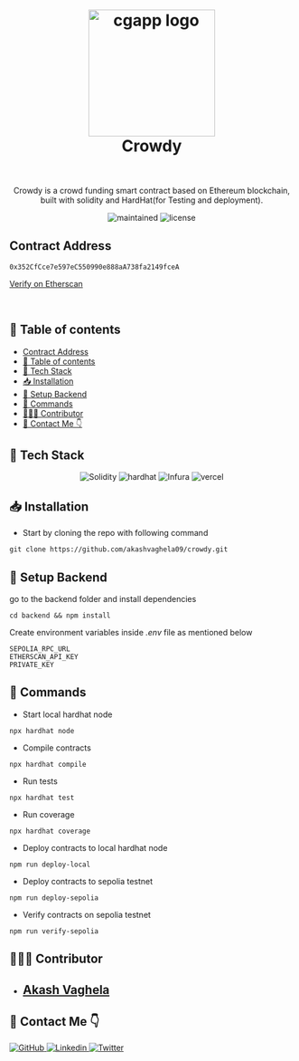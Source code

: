 <h1 align="center">
  <img alt="cgapp logo" src="https://vectorified.com/image/ethereum-logo-vector-13.png" width="224px"/><br/>
  Crowdy 
  <br/>
  
<br/>
</h1>
<p align="center">Crowdy is a crowd funding smart contract based on Ethereum blockchain, built with solidity and HardHat(for Testing and deployment). </p>
<p align="center">
<img src="https://img.shields.io/badge/Maintained%3F-yes-green.svg" alt="maintained"/>
<img src="https://img.shields.io/badge/License-MIT-green" alt="license"/>
</p>

## Contract Address
```
0x352CfCce7e597eC550990e888aA738fa2149fceA
```
[Verify on Etherscan](https://sepolia.etherscan.io/address/0x352CfCce7e597eC550990e888aA738fa2149fceA#code)


<br />

## 📃 Table of contents

- [Contract Address](#contract-address)
- [📃 Table of contents](#-table-of-contents)
- [🔧 Tech Stack](#-tech-stack)
- [📥 Installation](#-installation)
- [🔗 Setup Backend](#-setup-backend)
- [🤖 Commands](#-commands)
- [👨🏻‍💻 Contributor](#-contributor)
- [📩 Contact Me 👇](#-contact-me-)


## 🔧 Tech Stack 
<p align="center">


<img src="https://img.shields.io/badge/Solidity-000000?style=for-the-badge&logo=solidity&logoColor=white" alt="Solidity"/>
<img src="https://img.shields.io/badge/HardHat-F59812?style=for-the-badge&logo=hardhat&logoColor=white" alt="hardhat"/>
<img src="https://img.shields.io/badge/Alchemy-0284C7?style=for-the-badge&logo=Alchemy&logoColor=0A0A0A" alt="Infura"/>
<img src="https://img.shields.io/badge/Remix%20IDE-334155?style=for-the-badge&logo=ethereum&logoColor=61DAFB" alt="vercel"/>
</p>



## 📥 Installation
- Start by cloning the repo with following command
```
git clone https://github.com/akashvaghela09/crowdy.git
```

## 🔗 Setup Backend
go to the backend folder and install dependencies 

```
cd backend && npm install
```

Create environment variables inside *.env* file as mentioned below 
```
SEPOLIA_RPC_URL
ETHERSCAN_API_KEY
PRIVATE_KEY
```

## 🤖 Commands
- Start local hardhat node
```
npx hardhat node
```
- Compile contracts
```
npx hardhat compile
```
- Run tests
```
npx hardhat test
```
- Run coverage
```
npx hardhat coverage
```
- Deploy contracts to local hardhat node
```
npm run deploy-local
```


- Deploy contracts to sepolia testnet
```
npm run deploy-sepolia
```
- Verify contracts on sepolia testnet
```
npm run verify-sepolia
```


## 👨🏻‍💻 Contributor
- ## [Akash Vaghela](https://akash11.com)


## 📩 Contact Me 👇

<a href="https://github.com/akashvaghela09">
    <img src="https://img.shields.io/badge/GitHub-100000?style=for-the-badge&logo=github&logoColor=white" alt="GitHub"/>
</a>
<a href="https://linkedin.com/in/akashvaghela09">
    <img src="https://img.shields.io/badge/LinkedIn-0077B5?style=for-the-badge&logo=linkedin&logoColor=white" alt="Linkedin"/>
</a>
<a href="https://twitter.com/akashvaghela09">
    <img src="https://img.shields.io/badge/Twitter-1DA1F2?style=for-the-badge&logo=twitter&logoColor=white" alt="Twitter"/>
</a>